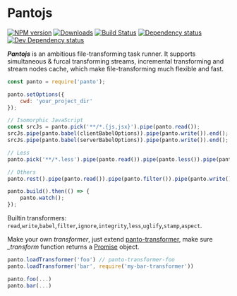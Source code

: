 # Pantojs
[![NPM version][npm-image]][npm-url] [![Downloads][downloads-image]][npm-url] [![Build Status][travis-image]][travis-url] [![Dependency status][david-dm-image]][david-dm-url] [![Dev Dependency status][david-dm-dev-image]][david-dm-dev-url]


_**Pantojs**_ is an ambitious file-transforming task runner. It supports simultaneous & furcal transforming streams, incremental transforming and stream nodes cache, which make file-transforming much flexible and fast.


```js
const panto = require('panto');

panto.setOptions({
    cwd: 'your_project_dir'
});

// Isomorphic JavaScript
const srcJs = panto.pick('**/*.{js,jsx}').pipe(panto.read());
srcJs.pipe(panto.babel(clientBabelOptions)).pipe(panto.write()).end();
srcJs.pipe(panto.babel(serverBabelOptions)).pipe(panto.write()).end();

// Less
panto.pick('**/*.less').pipe(panto.read()).pipe(panto.less()).pipe(panto.write()).end();

// Others
panto.rest().pipe(panto.read()).pipe(panto.filter()).pipe(panto.write()).end();

panto.build().then(() => {
    panto.watch();
});
```

Builtin transformers: `read`,`write`,`babel`,`filter`,`ignore`,`integrity`,`less`,`uglify`,`stamp`,`aspect`.

Make your own _transformer_, just extend [panto-transformer](https://github.com/pantojs/panto-transformer), make sure _\_transform_ function returns a [Promise](https://promisesaplus.com/) object.

```js
panto.loadTransformer('foo') // panto-transformer-foo
panto.loadTransformer('bar', require('my-bar-transformer'))

panto.foo(...)
panto.bar(...)
```

[npm-url]: https://npmjs.org/package/panto
[downloads-image]: http://img.shields.io/npm/dm/panto.svg
[npm-image]: http://img.shields.io/npm/v/panto.svg
[travis-url]: https://travis-ci.org/pantojs/panto
[travis-image]: http://img.shields.io/travis/pantojs/panto.svg
[david-dm-url]:https://david-dm.org/pantojs/panto
[david-dm-image]:https://david-dm.org/pantojs/panto.svg
[david-dm-dev-url]:https://david-dm.org/pantojs/panto#info=devDependencies
[david-dm-dev-image]:https://david-dm.org/pantojs/panto/dev-status.svg